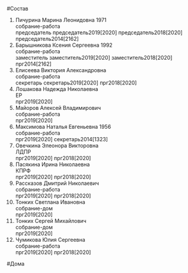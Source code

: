 #Состав  
1. Пичурина Марина Леонидовна 1971  
    собрание-работа  
    председатель председатель2019[2020] председатель2018[2020] председатель2014[2162]  
2. Барышникова Ксения Сергеевна 1992  
    собрание-работа  
    заместитель заместитель2019[2020] заместитель2018[2020] прг2014[2162]  
3. Елисеева Виктория Александровна  
    собрание-работа  
    секретарь секретарь2019[2020] прг2018[2020]  
4. Лошакова Надежда Николаевна  
    ЕР  
    прг2019[2020]  
5. Майоров Алексей Владимирович  
    собрание-работа  
    прг2019[2020]  
6. Максимова Наталья Евгеньевна 1956  
    собрание-работа  
    прг2019[2020] секретарь2014[1323]  
7. Овечкина Элеонора Викторовна  
    ЛДПР  
    прг2019[2020] прг2018[2020]  
8. Пасякина Ирина Николаевна  
    КПРФ  
    прг2019[2020] прг2018[2020]  
9. Рассказов Дмитрий Николаевич  
    собрание-работа  
    прг2019[2020] прг2018[2020]  
10. Тонких Светлана Ивановна  
    собрание-дом  
    прг2019[2020]  
11. Тонких Сергей Михайлович  
    собрание-дом  
    прг2019[2020]  
12. Чумикова Юлия Сергеевна  
    собрание-работа  
    прг2019[2020] прг2018[2020]  
  
#Дома  
